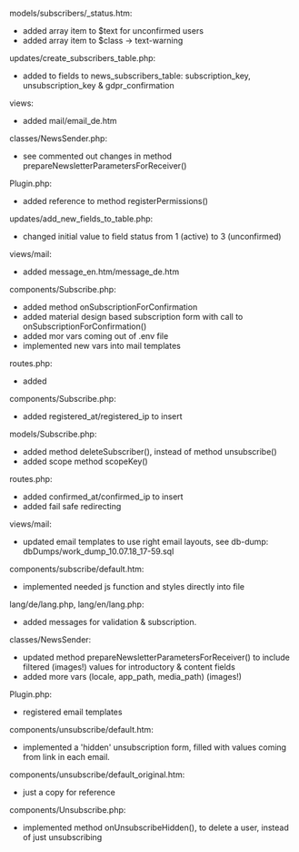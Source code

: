 models/subscribers/_status.htm:
- added array item to $text for unconfirmed users
- added array item to $class -> text-warning

updates/create_subscribers_table.php:
- added to fields to news_subscribers_table: subscription_key, unsubscription_key & gdpr_confirmation

views:
- added mail/email_de.htm

classes/NewsSender.php:
- see commented out changes in method prepareNewsletterParametersForReceiver()

Plugin.php:
- added reference to method registerPermissions()

updates/add_new_fields_to_table.php:
- changed initial value to field status from 1 (active) to 3 (unconfirmed)

views/mail:
- added message_en.htm/message_de.htm

components/Subscribe.php:
- added method onSubscriptionForConfirmation
- added material design based subscription form with call to onSubscriptionForConfirmation()
- added mor vars coming out of .env file
- implemented new vars into mail templates

routes.php:
- added

components/Subscribe.php:
- added registered_at/registered_ip to insert

models/Subscribe.php:
- added method deleteSubscriber(), instead of method unsubscribe() 
- added scope method scopeKey()

routes.php:
- added confirmed_at/confirmed_ip to insert
- added fail safe redirecting

views/mail:
- updated email templates to use right email layouts, see db-dump: dbDumps/work_dump_10.07.18_17-59.sql

components/subscribe/default.htm:
- implemented needed js function and styles directly into file 

lang/de/lang.php, lang/en/lang.php:
- added messages for validation & subscription.

classes/NewsSender:
- updated method prepareNewsletterParametersForReceiver() to include filtered (images!) values for introductory & content fields
- added more vars (locale, app_path, media_path) (images!)

Plugin.php:
- registered email templates

components/unsubscribe/default.htm:
- implemented a 'hidden' unsubscription form, filled with values coming from link in each email.

components/unsubscribe/default_original.htm:
- just a copy for reference

components/Unsubscribe.php:
- implemented method onUnsubscribeHidden(), to delete a user, instead of just unsubscribing